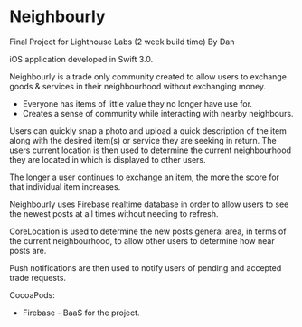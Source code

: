 # Neighbourly
Final Project for Lighthouse Labs (2 week build time)
By Dan

iOS application developed in Swift 3.0.

Neighbourly is a trade only community created to allow users to exchange goods &
services in their neighbourhood without exchanging money.
 - Everyone has items of little value they no longer have use for.
 - Creates a sense of community while interacting with nearby neighbours.

Users can quickly snap a photo and upload a quick description of the item along with the desired 
item(s) or service they are seeking in return. The users current location is then used to determine the current neighbourhood they are located in which is displayed to other users.

The longer a user continues to exchange an item, the more the score for that individual item increases.

Neighbourly uses Firebase realtime database in order to allow users to see the newest posts at all times without needing to refresh. 

CoreLocation is used to determine the new posts general area, in terms of the current neighbourhood, to allow other users to determine how near posts are.

Push notifications are then used to notify users of pending and accepted trade requests.

CocoaPods:
- Firebase - BaaS for the project.
